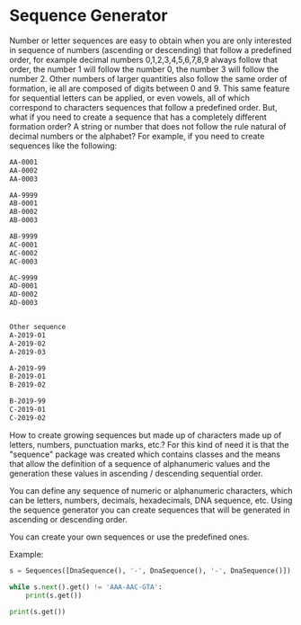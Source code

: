 # Sequence Generator


Number or letter sequences are easy to obtain when you are only interested in sequence of numbers (ascending or descending) that follow
a predefined order, for example decimal numbers 0,1,2,3,4,5,6,7,8,9 always follow that order, the number 1 will follow the number 0, the number 3 will follow the number 2.
Other numbers of larger quantities also follow the same order of formation, ie all are composed of digits between 0 and 9. This same feature for sequential letters can be applied, or even vowels, all of which correspond to characters sequences that follow a predefined order. But, what if you need to create a sequence that has a completely different formation order? A string or number that does not follow the rule natural of decimal numbers or the alphabet? For example, if you need to create sequences like the following:

```bash
AA-0001
AA-0002
AA-0003

AA-9999
AB-0001
AB-0002
AB-0003

AB-9999
AC-0001
AC-0002
AC-0003

AC-9999
AD-0001
AD-0002
AD-0003


Other sequence
A-2019-01
A-2019-02
A-2019-03

A-2019-99
B-2019-01
B-2019-02

B-2019-99
C-2019-01
C-2019-02
```

How to create growing sequences but made up of characters made up of letters, numbers, punctuation marks, etc.? For this kind of need it is that the "sequence" package was created which contains classes and the means that allow the definition of a sequence of alphanumeric values and the generation these values in ascending / descending sequential order.

You can define any sequence of numeric or alphanumeric characters, which can be letters, numbers, decimals, hexadecimals, DNA sequence, etc. Using the sequence generator you can create sequences that will be generated in ascending or descending order.

You can create your own sequences or use the predefined ones.

Example:

```python
s = Sequences([DnaSequence(), '-', DnaSequence(), '-', DnaSequence()])

while s.next().get() != 'AAA-AAC-GTA':
    print(s.get())
    
print(s.get())
```
